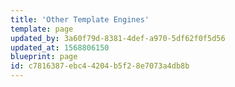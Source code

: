 ```yaml
---
title: 'Other Template Engines'
template: page
updated_by: 3a60f79d-8381-4def-a970-5df62f0f5d56
updated_at: 1568806150
blueprint: page
id: c7816387-ebc4-4204-b5f2-8e7073a4db8b
---
```

